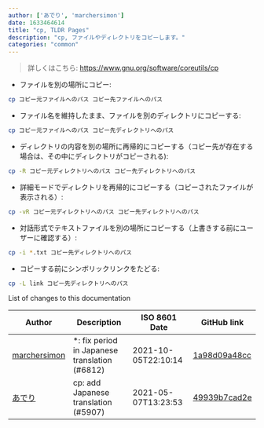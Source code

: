 ```yaml
---
author: ['あでり', 'marchersimon']
date: 1633464614
title: "cp, TLDR Pages"
description: "cp, ファイルやディレクトリをコピーします。"
categories: "common"
---
```

> 詳しくはこちら: <https://www.gnu.org/software/coreutils/cp>

- ファイルを別の場所にコピー:

```bash
cp コピー元ファイルへのパス コピー先ファイルへのパス
```

- ファイル名を維持したまま、ファイルを別のディレクトリにコピーする:

```bash
cp コピー元ファイルへのパス コピー先ディレクトリへのパス
```

- ディレクトリの内容を別の場所に再帰的にコピーする（コピー先が存在する場合は、その中にディレクトリがコピーされる):

```bash
cp -R コピー元ディレクトリへのパス コピー先ディレクトリへのパス
```

- 詳細モードでディレクトリを再帰的にコピーする（コピーされたファイルが表示される）:

```bash
cp -vR コピー元ディレクトリへのパス コピー先ディレクトリへのパス
```

- 対話形式でテキストファイルを別の場所にコピーする（上書きする前にユーザーに確認する）:

```bash
cp -i *.txt コピー先ディレクトリへのパス
```

- コピーする前にシンボリックリンクをたどる:

```bash
cp -L link コピー先ディレクトリへのパス
```
List of changes to this documentation


Author | Description | ISO 8601 Date | GitHub link
------|-----|-----|-----
[marchersimon](mailto:50295997+marchersimon@users.noreply.github.com) | *: fix period in Japanese translation (#6812) | 2021-10-05T22:10:14 | [1a98d09a48cc](https://github.com/tldr-pages/tldr/commit/1a98d09a48ccebe878f44c0afe6f0f89e1ac3518)
[あでり](mailto:61904065+shu-pf@users.noreply.github.com) | cp: add Japanese translation (#5907) | 2021-05-07T13:23:53 | [49939b7cad2e](https://github.com/tldr-pages/tldr/commit/49939b7cad2e490717fe877a0e950efc2278c425)


